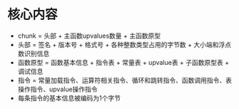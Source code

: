 # 核心内容

+ chunk = 头部 + 主函数upvalues数量 + 主函数原型
+ 头部 = 签名 + 版本号 + 格式号 + 各种整数类型占用的字节数 + 大小端和浮点数识别信息
+ 函数原型 = 函数基本信息 + 指令表 + 常量表 + upvalue表 + 子函数原型表 + 调试信息
+ 指令 = 常量加载指令、运算符相关指令、循环和跳转指令、函数调用指令、表操作指令、upvalue操作指令
+ 每条指令的基本信息被编码为1个字节

